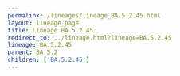 ```yaml
---
permalink: /lineages/lineage_BA.5.2.45.html
layout: lineage_page
title: Lineage BA.5.2.45
redirect_to: ../lineage.html?lineage=BA.5.2.45
lineage: BA.5.2.45
parent: BA.5.2
children: ['BA.5.2.45']
---
```


